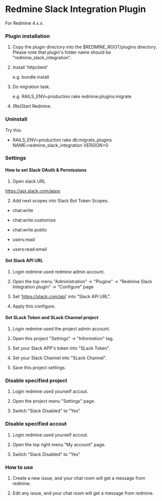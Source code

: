# Redmine Slack Integration Plugin

For Redmine 4.x.x.

### Plugin installation

1.  Copy the plugin directory into the $REDMINE_ROOT/plugins directory. Please
    note that plugin's folder name should be "redmine_slack_integration".

2.  Install 'httpclient'

    e.g. bundle install

3.  Do migration task.

    e.g. RAILS_ENV=production rake redmine:plugins:migrate

4.  (Re)Start Redmine.

### Uninstall

Try this:

*  RAILS_ENV=production rake db:migrate_plugins NAME=redmine_slack_integration VERSION=0

### Settings

#### How to set Slack OAuth & Permissions

1.  Open slack URL

https://api.slack.com/apps

2.  Add next scopes into Slack Bot Token Scopes.

*  chat:write

*  chat:write.customize

*  chat:write.public

*  users:read

*  users:read.email

#### Set Slack API URL

1.  Login redmine used redmine admin account.

2.  Open the top menu "Administration" -> "Plugins" -> "Redmine Slack Integration plugin" -> "Configure" page

3.  Set 'https://slack.com/api' into "Slack API URL".

4.  Apply this configure.

#### Set SLack Token and SLack Channel project

1.  Login redmine used the project admin account.

2.  Open this project "Settings" -> "Information" tag.

3.  Set your Slack APP's token into "SLack Token".

4.  Set your Slack Channel into "SLack Channel".

5.  Save this project settings.

### Disable specified project

1.  Login redmine used yourself accout.

2.  Open the project menu "Settings" page.

3.  Switch "Slack Disabled" to "Yes"

### Disable specified accout

1.  Login redmine used yourself accout.

2.  Open the top right menu "My account" page.

3.  Switch "Slack Disabled" to "Yes"

### How to use

1.  Create a new issue, and your chat room will get a message from redmine.

2.  Edit any issue, and your chat room will get a message from redmine.
